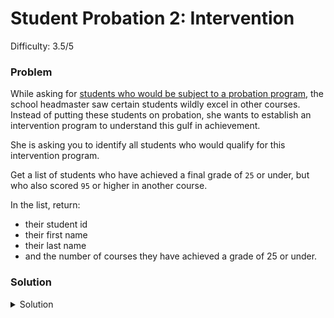# Student Probation 2: Intervention
Difficulty: 3.5/5

### Problem
While asking for [students who would be subject to a probation program](./Student-Probation.md), the school headmaster saw certain students wildly excel in other courses.  Instead of putting these students on probation, she wants to establish an intervention program to understand this gulf in achievement.

She is asking you to identify all students who would qualify for this intervention program.

Get a list of students who have achieved a final grade of `25` or under, but who also scored `95` or higher in another course.

In the list, return:
- their student id
- their first name
- their last name
- and the number of courses they have achieved a grade of 25 or under. 

### Solution
<details>
  <summary>Solution</summary>

  ```SQL
select
	students.studentid,
    students.firstname,
    students.lastname,
    NumFailedCourses
from students
inner join (
	select studentid, COUNT(*) as NumFailedCourses
    FROM courseregistration 
    WHERE FinalGrade <= 25
    GROUP BY studentid
) FailedCourses on FailedCourses.Studentid = students.studentid
inner join (
select studentid
    FROM courseregistration 
    WHERE FinalGrade >= 95
) FantasticPerformance on FantasticPerformance.Studentid = students.studentid

  ```
  
</details>